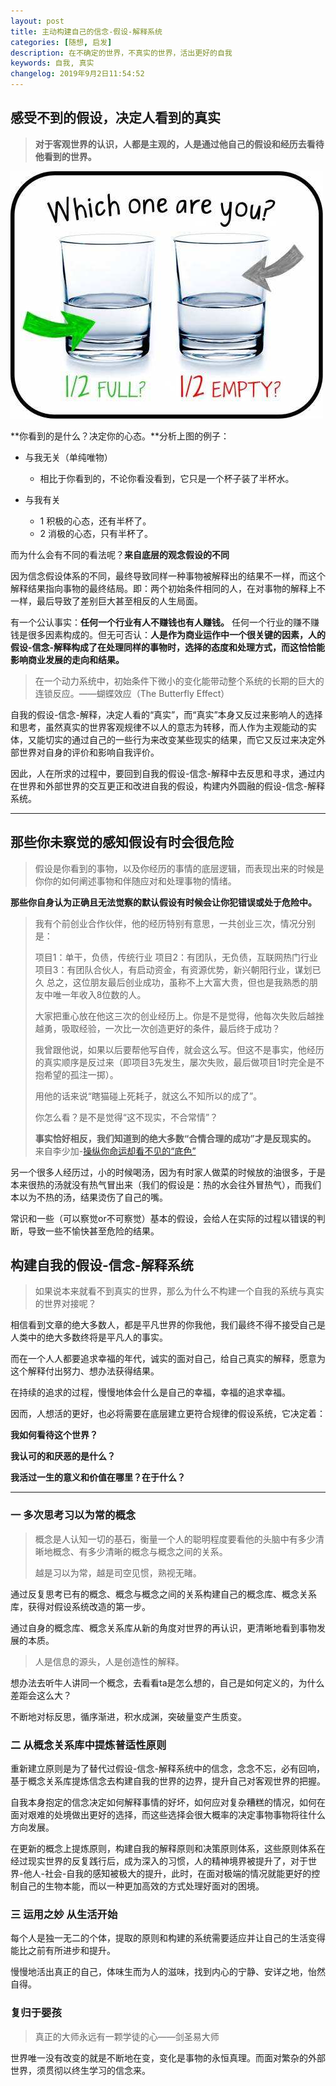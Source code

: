 ```yaml
---
layout: post
title: 主动构建自己的信念-假设-解释系统
categories: [随想, 启发]
description: 在不确定的世界，不真实的世界，活出更好的自我
keywords: 自我, 真实
changelog: 2019年9月2日11:54:52
---
```

## 感受不到的假设，决定人看到的真实

> **对于客观世界的认识，人都是主观的，人是通过他自己的假设和经历去看待他看到的世界。**

![](/images/read-books/timg.jpg)

**你看到的是什么？决定你的心态。**分析上图的例子：

- 与我无关（单纯唯物）
  - 相比于你看到的，不论你看没看到，它只是一个杯子装了半杯水。
  
- 与我有关
  - 1 积极的心态，还有半杯了。
  - 2 消极的心态，只有半杯了。

而为什么会有不同的看法呢？**来自底层的观念假设的不同**

因为信念假设体系的不同，最终导致同样一种事物被解释出的结果不一样，而这个解释结果指向事物的最终结局。即：两个初始条件相同的人，在对事物的解释上不一样，最后导致了差别巨大甚至相反的人生局面。

有一个公认事实：**任何一个行业有人不赚钱也有人赚钱。** 任何一个行业的赚不赚钱是很多因素构成的。但无可否认：**人是作为商业运作中一个很关键的因素，人的假设-信念-解释构成了在处理同样的事物时，选择的态度和处理方式，而这恰恰能影响商业发展的走向和结果。**

> 在一个动力系统中，初始条件下微小的变化能带动整个系统的长期的巨大的连锁反应。——蝴蝶效应（The Butterfly Effect）

自我的假设-信念-解释，决定人看的“真实”，而“真实”本身又反过来影响人的选择和思考，虽然真实的世界客观规律不以人的意志为转移，而人作为主观能动的实体，又能切实的通过自己的一些行为来改变某些现实的结果，而它又反过来决定外部世界对自身的评价和影响自我评价。

因此，人在所求的过程中，要回到自我的假设-信念-解释中去反思和寻求，通过内在世界和外部世界的交互更正和改进自我的假设，构建内外圆融的假设-信念-解释系统。

---

## 那些你未察觉的感知假设有时会很危险

> 假设是你看到的事物，以及你经历的事情的底层逻辑，而表现出来的时候是你你的如何阐述事物和伴随应对和处理事物的情绪。

**那些你自身认为正确且无法觉察的默认假设有时候会让你犯错误或处于危险中。**

> 我有个前创业合作伙伴，他的经历特别有意思，一共创业三次，情况分别是：
> 
> 项目1：单干，负债，传统行业
> 项目2：有团队，无负债，互联网热门行业
> 项目3：有团队合伙人，有启动资金，有资源优势，新兴朝阳行业，谋划已久
> 总之，这位朋友最后创业成功，虽称不上大富大贵，但也是我熟悉的朋友中唯一年收入8位数的人。
> 
> 大家把重心放在他这三次的创业经历上。你是不是觉得，他每次失败后越挫越勇，吸取经验，一次比一次创造更好的条件，最后终于成功？
> 
> 我曾跟他说，如果以后要帮他写自传，就会这么写。但这不是事实，他经历的真实顺序是反过来（即项目3先发生，屡次失败，最后做项目1时完全是不抱希望的孤注一掷）。
> 
> 用他的话来说“瞎猫碰上死耗子，就这么不知所以的成了”。
> 
> 你怎么看？是不是觉得“这不现实，不合常情”？
> 
> **事实恰好相反，我们知道到的绝大多数“合情合理的成功”才是反现实的。**
> 来自李少加-[操纵你命运却看不见的“底色”](http://www.woshipm.com/it/2485500.html)

另一个很多人经历过，小的时候喝汤，因为有时家人做菜的时候放的油很多，于是本来很热的汤就没有热气冒出来（我们的假设是：热的水会往外冒热气），而我们本以为不热的汤，结果烫伤了自己的嘴。

常识和一些（可以察觉or不可察觉）基本的假设，会给人在实际的过程以错误的判断，导致一些不愉快甚至危险的结果。

## 构建自我的假设-信念-解释系统

> 如果说本来就看不到真实的世界，那么为什么不构建一个自我的系统与真实的世界对接呢？

相信看到文章的绝大多数人，都是平凡世界的你我他，我们最终不得不接受自己是人类中的绝大多数终将是平凡人的事实。

而在一个人人都要追求幸福的年代，诚实的面对自己，给自己真实的解释，愿意为这个解释付出努力、想办法获得结果。

在持续的追求的过程，慢慢地体会什么是自己的幸福，幸福的追求幸福。

因而，人想活的更好，也必将需要在底层建立更符合规律的假设系统，它决定着：

**我如何看待这个世界？**

**我认可的和厌恶的是什么？**

**我活过一生的意义和价值在哪里？在于什么？**

---

### 一 多次思考习以为常的概念

> 概念是人认知一切的基石，衡量一个人的聪明程度要看他的头脑中有多少清晰地概念、有多少清晰的概念与概念之间的关系。
> 
> 越是习以为常，越是司空见惯，熟视无睹。

通过反复思考已有的概念、概念与概念之间的关系构建自己的概念库、概念关系库，获得对假设系统改造的第一步。

通过自身的概念库、概念关系库从新的角度对世界的再认识，更清晰地看到事物发展的本质。

> 人是信息的源头，人是创造性的解释。

想办法去听牛人讲同一个概念，去看看ta是怎么想的，自己是如何定义的，为什么差距会这么大？

不断地对标反思，循序渐进，积水成渊，突破量变产生质变。

### 二 从概念关系库中提炼普适性原则

重新建立原则是为了替代过假设-信念-解释系统中的信念，念念不忘，必有回响，基于概念关系库提炼信念去构建自我的世界的边界，提升自己对客观世界的把握。

自我本身抱定的信念决定如何解释事情的好坏，如何应对复杂糟糕的情况，如何在面对艰难的处境做出更好的选择，而这些选择会很大概率的决定事物事物将往什么方向发展。

在更新的概念上提炼原则，构建自我的解释原则和决策原则体系，这些原则体系在经过现实世界的反复践行后，成为深入的习惯，人的精神境界被提升了，对于世界-他人-社会-自我的感知被极大的提升，此时，在面对极端的情况就能更好的控制自己的生物本能，而以一种更加高效的方式处理好面对的困境。

### 三 运用之妙 从生活开始

每个人是独一无二的个体，提取的原则和构建的系统需要适应并让自己的生活变得能比之前有所进步和提升。

慢慢地活出真正的自己，体味生而为人的滋味，找到内心的宁静、安详之地，怡然自得。

### 复归于婴孩

> 真正的大师永远有一颗学徒的心——剑圣易大师

世界唯一没有改变的就是不断地在变，变化是事物的永恒真理。而面对繁杂的外部世界，须贯彻以终生学习的信念来。


